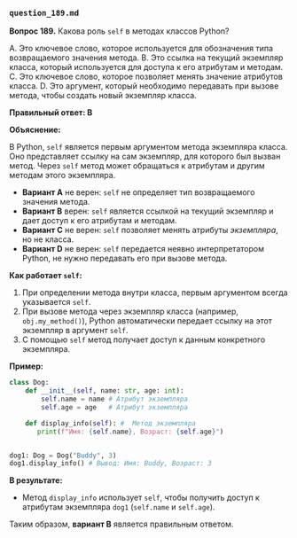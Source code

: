 ### `question_189.md`

**Вопрос 189.** Какова роль `self` в методах классов Python?

A. Это ключевое слово, которое используется для обозначения типа возвращаемого значения метода.
B. Это ссылка на текущий экземпляр класса, который используется для доступа к его атрибутам и методам.
C. Это ключевое слово, которое позволяет менять значение атрибутов класса.
D. Это аргумент, который необходимо передавать при вызове метода, чтобы создать новый экземпляр класса.

**Правильный ответ: B**

**Объяснение:**

В Python, `self` является первым аргументом метода экземпляра класса. Оно представляет ссылку на сам экземпляр, для которого был вызван метод. Через `self` метод может обращаться к атрибутам и другим методам этого экземпляра.

*   **Вариант A** не верен: `self` не определяет тип возвращаемого значения метода.
*   **Вариант B** верен: `self` является ссылкой на текущий экземпляр и дает доступ к его атрибутам и методам.
*   **Вариант C** не верен: `self` позволяет менять атрибуты *экземпляра*, но не класса.
*   **Вариант D** не верен: `self` передается неявно интерпретатором Python, не нужно передавать его при вызове метода.

**Как работает `self`:**

1.  При определении метода внутри класса, первым аргументом всегда указывается `self`.
2.  При вызове метода через экземпляр класса (например, `obj.my_method()`), Python автоматически передает ссылку на этот экземпляр в аргумент `self`.
3.  С помощью `self` метод получает доступ к данным конкретного экземпляра.

**Пример:**

```python
class Dog:
    def __init__(self, name: str, age: int):
        self.name = name # Атрибут экземпляра
        self.age = age   # Атрибут экземпляра

    def display_info(self): #  Метод экземпляра
       print(f"Имя: {self.name}, Возраст: {self.age}")


dog1: Dog = Dog("Buddy", 3)
dog1.display_info() # Вывод: Имя: Buddy, Возраст: 3
```

**В результате:**

*  Метод `display_info` использует `self`, чтобы получить доступ к атрибутам экземпляра `dog1` (`self.name` и `self.age`).

Таким образом, **вариант B** является правильным ответом.
